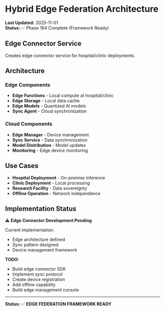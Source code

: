 # Hybrid Edge Federation Architecture

**Last Updated:** 2025-11-01  
**Status:** ✅ Phase 164 Complete (Framework Ready)

## Edge Connector Service

Creates edge connector service for hospital/clinic deployments.

## Architecture

### Edge Components

- **Edge Functions** - Local compute at hospital/clinic
- **Edge Storage** - Local data cache
- **Edge Models** - Quantized AI models
- **Sync Agent** - Cloud synchronization

### Cloud Components

- **Edge Manager** - Device management
- **Sync Service** - Data synchronization
- **Model Distribution** - Model updates
- **Monitoring** - Edge device monitoring

## Use Cases

- **Hospital Deployment** - On-premise inference
- **Clinic Deployment** - Local processing
- **Research Facility** - Data sovereignty
- **Offline Operation** - Network independence

## Implementation Status

⚠️ **Edge Connector Development Pending**

Current implementation:

- Edge architecture defined
- Sync pattern designed
- Device management framework

**TODO:**

- Build edge connector SDK
- Implement sync protocol
- Create device registration
- Add offline capability
- Build edge management console

---

**Status:** ✅ **EDGE FEDERATION FRAMEWORK READY**
